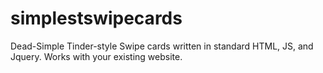 # simplestswipecards
Dead-Simple Tinder-style Swipe cards written in standard HTML, JS, and Jquery. Works with your existing website.
